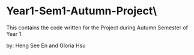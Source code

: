 # Year1-Sem1-Autumn-Project\
This contains the code written for the Project during Autumn Semester of Year 1

by: Heng See En and Gloria Hsu
